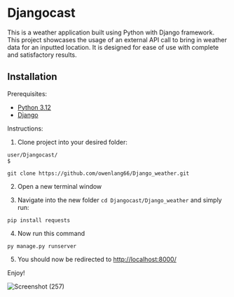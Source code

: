 # Djangocast
This is a weather application built using Python with Django framework. This project showcases the usage of an external API call to bring in weather data for an inputted location. It is designed for ease of use with complete and satisfactory results.

## Installation
Prerequisites: 
- [Python 3.12](https://www.python.org/downloads/)
- [Django](https://www.djangoproject.com/download/)

Instructions:
1. Clone project into your desired folder:
```
user/Djangocast/
$
```
```
git clone https://github.com/owenlang66/Django_weather.git
```
2. Open a new terminal window

3. Navigate into the new folder `cd Djangocast/Django_weather` and simply run:
```
pip install requests
```
4. Now run this command
```
py manage.py runserver
```

5. You should now be redirected to [http://localhost:8000/](http://localhost:8000/)

Enjoy!


![Screenshot (257)](https://github.com/owenlang66/Django_weather/assets/135743320/620e9dd1-c8e9-4584-8312-3b01b63bbb18)
